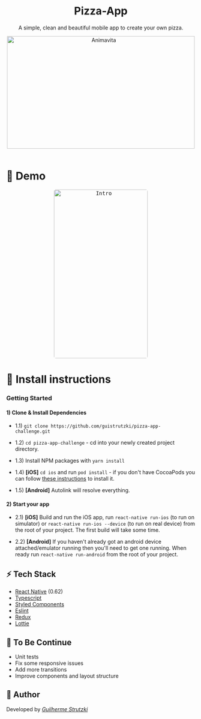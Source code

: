 <h1 align="center">
  Pizza-App
</h1>

<p align="center">A simple, clean and beautiful mobile app to create your own pizza.</p>

<p align="center">
  <img src="https://i.ibb.co/QDL02Kv/pizza-removebg-preview.png" alt="Animavita" height="300" width="500">
  <br>
  <br>
</p>


# :rocket: Demo

<p align="center">
  <kbd>
    <img width="250" style="border-radius: 5px" height="450" src="https://media.giphy.com/media/eAGARwXoWvVIvWD7gl/giphy.gif" alt="Intro">
  </kbd>

</p>

# :wrench: Install instructions

### Getting Started

#### 1) Clone & Install Dependencies

- 1.1) `git clone https://github.com/guistrutzki/pizza-app-challenge.git`
- 1.2) `cd pizza-app-challenge` - cd into your newly created project directory.
- 1.3) Install NPM packages with `yarn install`
        
- 1.4) **[iOS]** `cd ios` and run `pod install` - if you don't have CocoaPods you can follow [these instructions](https://guides.cocoapods.org/using/getting-started.html#getting-started) to install it.
- 1.5) **[Android]** Autolink will resolve everything.

#### 2) Start your app

- 2.1) **[iOS]** Build and run the iOS app, run `react-native run-ios` (to run on simulator) or `react-native run-ios --device` (to run on real device) from the root of your project. The first build will take some time.

- 2.2) **[Android]** If you haven't already got an android device attached/emulator running then you'll need to get one running. When ready run `react-native run-android` from the root of your project.

## :zap: **Tech Stack**


-   [React Native](https://github.com/facebook/react-native) (0.62)
- [Typescript](https://www.typescriptlang.org/)
-   [Styled Components](https://www.styled-components.com/)
-   [Eslint](https://eslint.org/)
-   [Redux](https://github.com/reduxjs/react-redux)
-   [Lottie](https://github.com/react-native-community/lottie-react-native)

## :construction_worker: **To Be Continue**

* Unit tests
* Fix some responsive issues
* Add more transitions
* Improve components and layout structure

## :see_no_evil: **Author**

Developed by [_Guilherme Strutzki_](https://www.linkedin.com/in/guilherme-strutzki-b92644169/)

